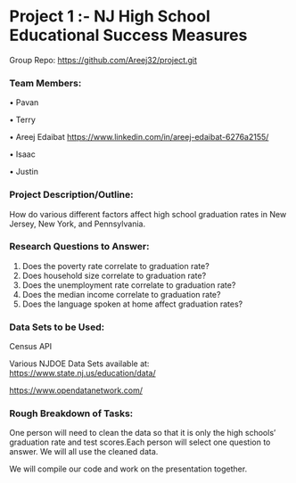 # Project 1 :- NJ High School Educational Success Measures

Group Repo: https://github.com/Areej32/project.git

### Team Members:

•	Pavan

•	Terry

•	Areej Edaibat https://www.linkedin.com/in/areej-edaibat-6276a2155/

•	Isaac

•	Justin

### Project Description/Outline:
How do various different factors affect high school graduation rates in New Jersey, New York, and Pennsylvania. 

### Research Questions to Answer:
1.	Does the poverty rate correlate to graduation rate?
2.	Does household size correlate to graduation rate?
3.	Does the unemployment rate correlate to graduation rate?
4. 	Does the median income correlate to graduation rate?
5.	Does the language spoken at home affect graduation rates?


### Data Sets to be Used: 

Census API

Various NJDOE Data Sets available at: https://www.state.nj.us/education/data/

https://www.opendatanetwork.com/

### Rough Breakdown of Tasks:
One person will need to clean the data so that it is only the high schools’ graduation rate and test scores.Each person will select one question to answer. We will all use the cleaned data.

We will compile our code and work on the presentation together.
